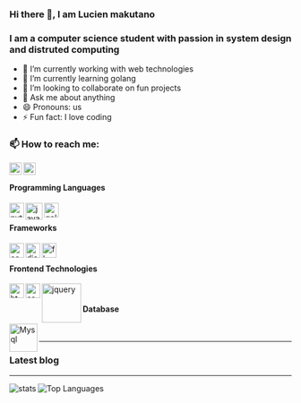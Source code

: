### Hi there 👋, I am Lucien makutano

### I am a computer science student with passion in system design and distruted computing

- 🔭 I’m currently working with web technologies
- 🌱 I’m currently learning golang
- 👯 I’m looking to collaborate on fun projects
- 💬 Ask me about anything
- 😄 Pronouns: us
- ⚡ Fun fact: I love coding

### 📫 How to reach me:

[<img align="left" alt="LinkedIn" width="22px" src="https://cdn.jsdelivr.net/npm/simple-icons@v3/icons/linkedin.svg" />][linkedin]
[<img align="left" alt="Twitter" width="22px" src="https://cdn.jsdelivr.net/npm/simple-icons@v3/icons/twitter.svg" />][twitter]

<br />

#### Programming Languages
<img align="left" alt="python" width="26px" src="https://cdn.worldvectorlogo.com/logos/python-5.svg" />
<img align="left" alt="java" width="30px" src="https://cdn.worldvectorlogo.com/logos/java.svg" />
<img align="left" alt="golang" width="26px" src="https://cdn.worldvectorlogo.com/logos/gopher.svg" />

<br />

#### Frameworks
<img align="left" alt="codeigniter" width="26px" src="https://cdn.worldvectorlogo.com/logos/codeigniter.svg" />
<img align="left" alt="django" width="26px" src="https://cdn.worldvectorlogo.com/logos/django.svg" />
<img align="left" alt="flask" width="26px" src="https://cdn.worldvectorlogo.com/logos/flask.svg" />

<br />

#### Frontend Technologies
<img align="left" alt="html" width="26px" src="https://cdn.worldvectorlogo.com/logos/html-5.svg" />
<img align="left" alt="css" width="26px" src="https://cdn.worldvectorlogo.com/logos/css3.svg" />
<img align="left" alt="jquery" width="70px" src="https://cdn.worldvectorlogo.com/logos/jquery-1.svg" />

<br />

#### Database
<img align="left" alt="Mysql" width="50px" src="https://cdn.worldvectorlogo.com/logos/mysql.svg" />
 
<br />

---

### Latest blog
<!-- BLOG-POST-LIST:START -->
<!-- BLOG-POST-LIST:END -->

---

<img alt="stats" align="left" src="https://github-readme-stats.vercel.app/api?username=tadomikikuto-bit&count_private=true&show_icons=true" />

![Top Languages](https://github-readme-stats.vercel.app/api/top-langs/?username=tadomikikuto-bit)

[linkedin]: https://www.linkedin.com/in/makutano-lucien-374779178/
[twitter]: https://twitter.com/tadomikikuto
